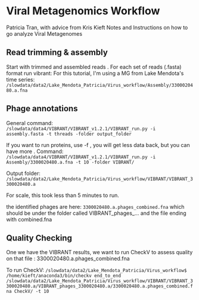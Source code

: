 # Viral Metagenomics Workflow

Patricia Tran, with advice from Kris Kieft
Notes and Instructions on how to go analyze Viral Metagenomes

## Read trimming & assembly

Start with trimmed and assembled reads . For each set of reads (.fasta) format run vibrant:
For this tutorial, I'm using a MG from Lake Mendota's time series:
`/slowdata/data2/Lake_Mendota_Patricia/Virus_workflow/Assembly/3300020480.a.fna`

## Phage annotations

General command:
`/slowdata/data4/VIBRANT/VIBRANT_v1.2.1/VIBRANT_run.py -i assembly.fasta -t threads -folder output_folder`

If you want to run proteins, use -f , you will get less data back, but you can have more .
Command:
`/slowdata/data4/VIBRANT/VIBRANT_v1.2.1/VIBRANT_run.py -i Assembly/3300020480.a.fna -t 10 -folder VIBRANT/`

Output folder:
`/slowdata/data2/Lake_Mendota_Patricia/Virus_workflow/VIBRANT/VIBRANT_3300020480.a`

For scale, this took less than 5 minutes to run.

the identified phages are here: `3300020480.a.phages_combined.fna` which should be under the folder called VIBRANT_phages_... and the file ending with combined.fna

## Quality Checking

One we have the VIBRANT results, we want to run CheckV to assess quality on that file : 3300020480.a.phages_combined.fna

To run CheckV:
`/slowdata/data2/Lake_Mendota_Patricia/Virus_workflow$ /home/kieft/anaconda3/bin/checkv end_to_end /slowdata/data2/Lake_Mendota_Patricia/Virus_workflow/VIBRANT/VIBRANT_3300020480.a/VIBRANT_phages_3300020480.a/3300020480.a.phages_combined.fna CheckV/ -t 10`

